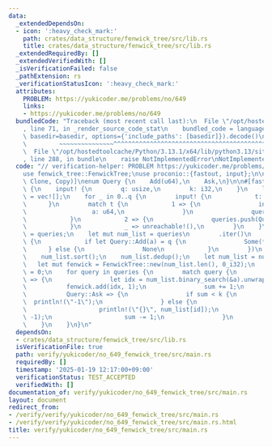```yaml
---
data:
  _extendedDependsOn:
  - icon: ':heavy_check_mark:'
    path: crates/data_structure/fenwick_tree/src/lib.rs
    title: crates/data_structure/fenwick_tree/src/lib.rs
  _extendedRequiredBy: []
  _extendedVerifiedWith: []
  _isVerificationFailed: false
  _pathExtension: rs
  _verificationStatusIcon: ':heavy_check_mark:'
  attributes:
    PROBLEM: https://yukicoder.me/problems/no/649
    links:
    - https://yukicoder.me/problems/no/649
  bundledCode: "Traceback (most recent call last):\n  File \"/opt/hostedtoolcache/Python/3.13.1/x64/lib/python3.13/site-packages/onlinejudge_verify/documentation/build.py\"\
    , line 71, in _render_source_code_stat\n    bundled_code = language.bundle(stat.path,\
    \ basedir=basedir, options={'include_paths': [basedir]}).decode()\n          \
    \         ~~~~~~~~~~~~~~~^^^^^^^^^^^^^^^^^^^^^^^^^^^^^^^^^^^^^^^^^^^^^^^^^^^^^^^^^^^^^^^^^^\n\
    \  File \"/opt/hostedtoolcache/Python/3.13.1/x64/lib/python3.13/site-packages/onlinejudge_verify/languages/rust.py\"\
    , line 288, in bundle\n    raise NotImplementedError\nNotImplementedError\n"
  code: "// verification-helper: PROBLEM https://yukicoder.me/problems/no/649\n\n\
    use fenwick_tree::FenwickTree;\nuse proconio::{fastout, input};\n\n#[derive(Debug,\
    \ Clone, Copy)]\nenum Query {\n    Add(u64),\n    Ask,\n}\n\n#[fastout]\nfn main()\
    \ {\n    input! {\n        q: usize,\n        k: i32,\n    }\n    let mut queries\
    \ = vec![];\n    for _ in 0..q {\n        input! {\n            t: usize,\n  \
    \      }\n        match t {\n            1 => {\n                input! {\n  \
    \                  a: u64,\n                }\n                queries.push(Query::Add(a));\n\
    \            }\n            2 => {\n                queries.push(Query::Ask);\n\
    \            }\n            _ => unreachable!(),\n        }\n    }\n    let queries\
    \ = queries;\n    let mut num_list = queries\n        .iter()\n        .filter_map(|q|\
    \ {\n            if let Query::Add(a) = q {\n                Some(*a)\n      \
    \      } else {\n                None\n            }\n        })\n        .collect::<Vec<_>>();\n\
    \    num_list.sort();\n    num_list.dedup();\n    let num_list = num_list;\n \
    \   let mut fenwick = FenwickTree::new(num_list.len(), 0_i32);\n    let mut sum\
    \ = 0;\n    for query in queries {\n        match query {\n            Query::Add(a)\
    \ => {\n                let idx = num_list.binary_search(&a).unwrap();\n     \
    \           fenwick.add(idx, 1);\n                sum += 1;\n            }\n \
    \           Query::Ask => {\n                if sum < k {\n                  \
    \  println!(\"-1\");\n                } else {\n                    let id = fenwick.lower_bound(k);\n\
    \                    println!(\"{}\", num_list[id]);\n                    fenwick.add(id,\
    \ -1);\n                    sum -= 1;\n                }\n            }\n    \
    \    }\n    }\n}\n"
  dependsOn:
  - crates/data_structure/fenwick_tree/src/lib.rs
  isVerificationFile: true
  path: verify/yukicoder/no_649_fenwick_tree/src/main.rs
  requiredBy: []
  timestamp: '2025-01-19 12:17:00+09:00'
  verificationStatus: TEST_ACCEPTED
  verifiedWith: []
documentation_of: verify/yukicoder/no_649_fenwick_tree/src/main.rs
layout: document
redirect_from:
- /verify/verify/yukicoder/no_649_fenwick_tree/src/main.rs
- /verify/verify/yukicoder/no_649_fenwick_tree/src/main.rs.html
title: verify/yukicoder/no_649_fenwick_tree/src/main.rs
---
```

